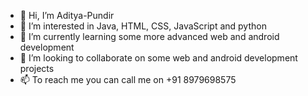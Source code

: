 - 👋 Hi, I’m Aditya-Pundir
- 👀 I’m interested in Java, HTML, CSS, JavaScript and python
- 🌱 I’m currently learning some more advanced web and android development
- 💞️ I’m looking to collaborate on some web and android development projects
- 📫 To reach me you can call me on +91 8979698575
